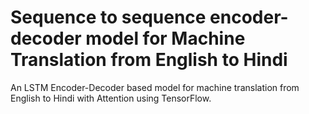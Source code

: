 # Sequence to sequence encoder-decoder model for Machine Translation from English to Hindi

An LSTM Encoder-Decoder based model for machine translation from English to Hindi with Attention using TensorFlow. 
